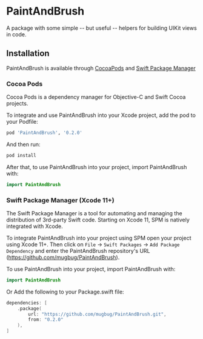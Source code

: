 # PaintAndBrush

A package with some simple -- but useful -- helpers for building UIKit views in code.

## Installation
PaintAndBrush is available through [CocoaPods](https://cocoapods.org/) and [Swift Package Manager](https://swift.org/package-manager/)
### Cocoa Pods
Cocoa Pods is a dependency manager for Objective-C and Swift Cocoa projects. 

To integrate and use PaintAndBrush into your Xcode project, add the pod to your Podfile:
```ruby
pod 'PaintAndBrush', '0.2.0'
```
And then run:
```bash
pod install
```
After that, to use PaintAndBrush into your project, import PaintAndBrush with:
```swift
import PaintAndBrush
```
### Swift Package Manager (Xcode 11+)
The Swift Package Manager is a tool for automating and managing the distribution of 3rd-party Swift code. Starting on Xcode 11, SPM is natively integrated with Xcode.

To integrate PaintAndBrush into your project using SPM open your project using Xcode 11+. Then click on `File` -> `Swift Packages` -> `Add Package Dependency` and enter the PaintAndBrush repository's URL (https://github.com/mugbug/PaintAndBrush).

To use PaintAndBrush into your project, import PaintAndBrush with:
```swift
import PaintAndBrush
```

Or Add the following to your Package.swift file:
```swift
dependencies: [
    .package(
        url: "https://github.com/mugbug/PaintAndBrush.git", 
        from: "0.2.0"
    ),
]
```

